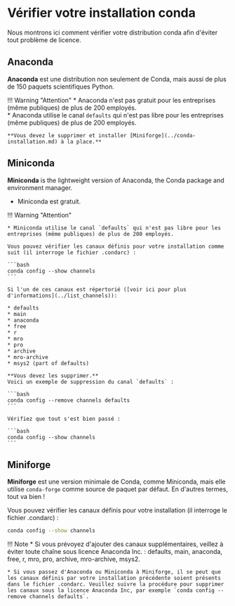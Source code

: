 # Vérifier votre installation conda

Nous montrons ici comment vérifier votre distribution conda afin d'éviter tout problème de licence.

## Anaconda

**Anaconda** est une distribution non seulement de Conda, mais aussi de plus de 150 paquets scientifiques Python.  

!!! Warning "Attention"
    * Anaconda n'est pas gratuit pour les entreprises (même publiques) de plus de 200 employés.  
    * Anaconda utilise le canal `defaults` qui n'est pas libre pour les entreprises (même publiques) de plus de 200 employés.


    **Vous devez le supprimer et installer [Miniforge](../conda-installation.md) à la place.**

## Miniconda

**Miniconda** is the lightweight version of Anaconda, the Conda package and environment manager.  

* Miniconda est gratuit.

!!! Warning "Attention"

    * Miniconda utilise le canal `defaults` qui n'est pas libre pour les entreprises (même publiques) de plus de 200 employés.

    Vous pouvez vérifier les canaux définis pour votre installation comme suit (il interroge le fichier .condarc) :

    ```bash
    conda config --show channels
    ```

    Si l'un de ces canaux est répertorié ([voir ici pour plus d'informations](../list_channels)): 

    * defaults
    * main 
    * anaconda
    * free
    * r 
    * mro
    * pro
    * archive
    * mro-archive
    * msys2 (part of defaults)

    **Vous devez les supprimer.**  
    Voici un exemple de suppression du canal `defaults` :
    
    ```bash
    conda config --remove channels defaults
    ```
        
    Vérifiez que tout s'est bien passé :

    ```bash
    conda config --show channels
    ```

## Miniforge

 **Miniforge**  est une version minimale de Conda, comme Miniconda, mais elle utilise `conda-forge` comme source de paquet par défaut. En d'autres termes, tout va bien !

Vous pouvez vérifier les canaux définis pour votre installation (il interroge le fichier .condarc) :

```bash
conda config --show channels
```

!!! Note
    * Si vous prévoyez d'ajouter des canaux supplémentaires, veillez à éviter toute chaîne sous licence Anaconda Inc. : defaults, main, anaconda, free, r, mro, pro, archive, mro-archive, msys2.

    * Si vous passez d'Anaconda ou Miniconda à Miniforge, il se peut que les canaux définis par votre installation précédente soient présents dans le fichier .condarc. Veuillez suivre la procédure pour supprimer les canaux sous la licence Anaconda Inc, par exemple `conda config --remove channels defaults`.


